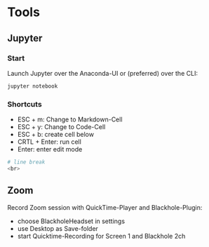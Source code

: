 # Tools

## Jupyter

### Start

Launch Jupyter over the Anaconda-UI or (preferred) over the CLI:

```bash
jupyter notebook
````

### Shortcuts

* ESC + m: Change to Markdown-Cell
* ESC + y: Change to Code-Cell
* ESC + b: create cell below
* CRTL + Enter: run cell
* Enter: enter edit mode

```bash
# line break
<br>
```

## Zoom

Record Zoom session with QuickTime-Player and Blackhole-Plugin:

* choose BlackholeHeadset in settings
* use Desktop as Save-folder
* start Quicktime-Recording for Screen 1 and Blackhole 2ch


